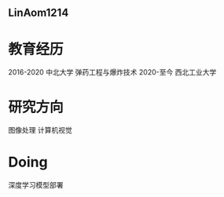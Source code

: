 ## LinAom1214 

# 教育经历
2016-2020 中北大学 弹药工程与爆炸技术
2020-至今  西北工业大学 
# 研究方向
  图像处理
  计算机视觉
# Doing
  深度学习模型部署

